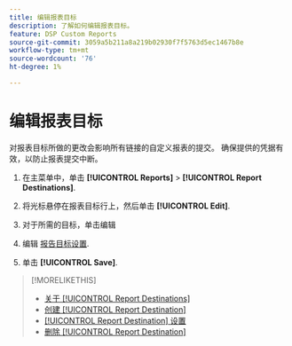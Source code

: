 ```yaml
---
title: 编辑报表目标
description: 了解如何编辑报表目标。
feature: DSP Custom Reports
source-git-commit: 3059a5b211a8a219b02930f7f5763d5ec1467b8e
workflow-type: tm+mt
source-wordcount: '76'
ht-degree: 1%

---
```


# 编辑报表目标

对报表目标所做的更改会影响所有链接的自定义报表的提交。 确保提供的凭据有效，以防止报表提交中断。

1. 在主菜单中，单击 **[!UICONTROL Reports]** > **[!UICONTROL Report Destinations]**.

1. 将光标悬停在报表目标行上，然后单击 **[!UICONTROL Edit]**.

1. 对于所需的目标，单击编辑

1. 编辑 [报告目标设置](/help/dsp/reports/report-destinations/report-destination-settings.md).

1. 单击 **[!UICONTROL Save]**.

>[!MORELIKETHIS]
>
>* [关于 [!UICONTROL Report Destinations]](/help/dsp/reports/report-destinations/report-destination-about.md)
>* [创建 [!UICONTROL Report Destination]](/help/dsp/reports/report-destinations/report-destination-create.md)
>* [[!UICONTROL Report Destination] 设置](/help/dsp/reports/report-destinations/report-destination-settings.md)
>* [删除 [!UICONTROL Report Destination]](/help/dsp/reports/report-destinations/report-destination-delete.md)

